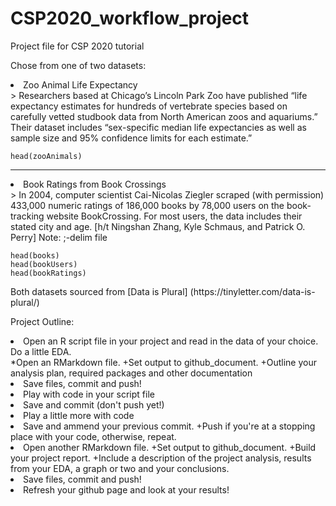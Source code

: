 # CSP2020_workflow_project
Project file for CSP 2020 tutorial

<p>Chose from one of two datasets: </p>
<li>Zoo Animal Life Expectancy</li>
> Researchers based at Chicago’s Lincoln Park Zoo have published “life expectancy estimates for hundreds of vertebrate species based on carefully vetted studbook data from North American zoos and aquariums.” Their dataset includes “sex-specific median life expectancies as well as sample size and 95% confidence limits for each estimate.”

```{r eval = TRUE, echo = FALSE}
head(zooAnimals)
```

***
<li>Book Ratings from Book Crossings</li>
> In 2004, computer scientist Cai-Nicolas Ziegler scraped (with permission) 433,000 numeric ratings of 186,000 books by 78,000 users on the book-tracking website BookCrossing. For most users, the data includes their stated city and age. [h/t Ningshan Zhang, Kyle Schmaus, and Patrick O. Perry]
Note: ;-delim file

```{r eval = TRUE, echo = FALSE}
head(books)
head(bookUsers)
head(bookRatings)
```

<p>Both datasets sourced from [Data is Plural] (https://tinyletter.com/data-is-plural/)</p>

<p>Project Outline:</p>
<li>Open an R script file in your project and read in the data of your choice. 
Do a little EDA.</li>
*Open an RMarkdown file. 
+Set output to github_document. 
+Outline your analysis plan,
required packages and other documentation
<li>Save files, commit and push!</li>
<li>Play with code in your script file</li>
<li>Save and commit (don't push yet!)</li>
<li>Play a little more with code</li>
<li>Save and ammend your previous commit. 
+Push if you're at a stopping place with your code, 
otherwise, repeat. </li>
<li>Open another RMarkdown file. +Set output to github_document. +Build your project report.
+Include a description of the project analysis, results from your EDA, a graph or two and your conclusions.</li>
<li>Save files, commit and push!</li>
<li>Refresh your github page and look at your results!</li>
